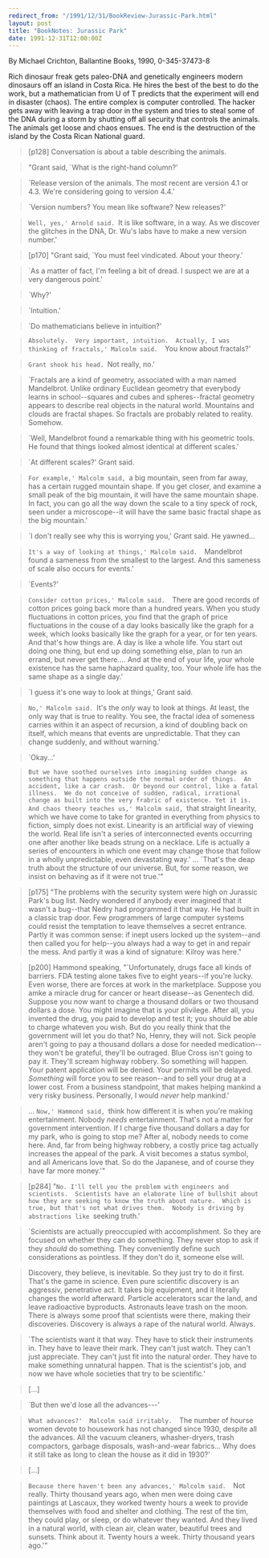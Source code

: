 ```yaml
---
redirect_from: "/1991/12/31/BookReview-Jurassic-Park.html"
layout: post
title: "BookNotes: Jurassic Park"
date: 1991-12-31T12:00:00Z
---
```

By Michael Crichton, Ballantine Books, 1990, 0-345-37473-8

Rich dinosaur freak gets paleo-DNA and genetically engineers
modern dinosaurs off an island in Costa Rica.  He hires the best of
the best to do the work, but a mathematician from U of T predicts
that the experiment will end in disaster (chaos).  The entire complex
is computer controlled.  The hacker gets away with leaving a trap
door in the system and tries to steal some of the DNA during a storm
by shutting off all security that controls the animals.  The animals
get loose and chaos ensues.    The end is the destruction of the
island by the Costa Rican National guard.


> [p128] Conversation is about a table describing the animals.



> "Grant said, `What is the right-hand column?' 



> `Release version of the animals.  The most recent are
> version 4.1 or 4.3.  We're considering going to version 4.4.'



> `Version numbers? You mean like software? New releases?' 



> `Well, yes,' Arnold said. `It is like software, in a way.  As we
> discover the glitches in the DNA, Dr. Wu's labs have to make a new
> version number.'



> [p170] "Grant said, `You must feel vindicated. About your theory.'



> `As a matter of fact, I'm feeling a bit of dread.  I suspect we are
> at a very dangerous point.'



> `Why?'



> `Intuition.'



> `Do mathematicians believe in intuition?'



> `Absolutely.  Very important, intuition.  Actually, I was thinking
> of fractals,' Malcolm said.  `You know about fractals?'



> `Grant shook his head. `Not really, no.'



> `Fractals are a kind of geometry, associated with a man named
> Mandelbrot.  Unlike ordinary Euclidean geometry that everybody learns
> in school--squares and cubes and spheres--fractal geometry appears to
> describe real objects in the natural world.  Mountains and clouds are
> fractal shapes.  So fractals are probably related to reality.
> Somehow. 



> `Well, Mandelbrot found a remarkable thing with his geometric
> tools.  He found that things looked almost identical at different
> scales.'



> `At different scales?' Grant said.



> `For example,' Malcolm said, `a big mountain, seen from far away,
> has a certain rugged mountain shape. If you get closer, and examine a
> small peak of the big mountain, it will have the same mountain shape.
> In fact, you can go all the way down the scale to a tiny speck of
> rock, seen under a microscope--it will have the same basic fractal
> shape as the big mountain.'



> `I don't really see why this is worrying you,' Grant said.  He
> yawned...



> `It's a way of looking at things,' Malcolm said.  `Mandelbrot found
> a sameness from the smallest to the largest. And this sameness of
> scale also occurs for events.'



> `Events?'



> `Consider cotton prices,' Malcolm said.  `There are good records of
> cotton prices going back more than a hundred years.  When you study
> fluctuations in cotton prices, you find that the graph of price
> fluctuations in the couse of a day looks basically like the graph for
> a week, which looks basically like the graph for a year, or for ten
> years.  And that's how things are.  A day is like a whole life.  You
> start out doing one thing, but end up doing something else, plan to
> run an errand, but never get there.... And at the end of your life,
> your whole existence has the same haphazard quality, too.  Your whole
> life has the same shape as a single day.'



> `I guess it's one way to look at things,' Grant said.



> `No,' Malcolm said. `It's the _only_ way to look at things.  At
> least, the only way that is true to reality.  You see, the fractal
> idea of someness carries within it an aspect of recursion, a kind of
> doubling back on itself, which means that events are unpredictable.
> That they can change suddenly, and without warning.'



> `Okay...'



> `But we have soothed ourselves into imagining sudden change as
> something that happens outside the normal order of things.  An
> accident, like a car crash.  Or beyond our control, like a fatal
> illness.  We do not conceive of sudden, radical, irrational change as
> built into the very frabric of existence. Yet it is.  And chaos theory
> teaches us,' Malcolm said, `that straight linearity, which we have
> come to take for granted in everything from physics to fiction,
> simply does not exist.  Linearity is an artificial way of viewing the
> world.  Real life isn't a series of interconnected events occurring
> one after another like beads strung on a necklace.  Life is actually
> a series of encounters in which one event may change those that
> follow in a wholly unpredictable, even devastating way.' ... `That's
> the deap truth about the structure of our universe.  But, for some
> reason, we insist on behaving as if it were not true.'"



> [p175] "The problems with the security system were high on Jurassic
> Park's bug list.  Nedry wondered if anybody ever imagined that it
> wasn't a bug--that Nedry had programmed it that way.  He had built in
> a classic trap door.  Few programmers of large computer systems could
> resist the temptation to leave themselves a secret entrance. Partly
> it was common sense: if inept users locked up the system--and then
> called you for help--you always had a way to get in and repair the
> mess. And partly it was a kind of signature: Kilroy was here."



> [p200] Hammond speaking, "`Unfortunately, drugs face all kinds of
> barriers. FDA testing alone takes five to eight years--if you're
> lucky.  Even worse, there are forces at work in the marketplace.
> Suppose you amke a miracle drug for cancer or heart disease--as
> Genentech did.  Suppose you now want to charge a thousand dollars or
> two thousand dollars a dose.  You might imagine that is your
> plivilege.  After all, you invented the drug, you paid to develop and
> test it; you should be able to charge whateven you wish.  But do you
> really think that the government will let you do that?  No, Henry,
> they will not.  Sick people aren't going to pay a thousand dollars a
> dose for needed medication--they won't be grateful, they'll be
> outraged.  Blue Cross isn't going to pay it.  They'll scream highway
> robbery.  So something will happen.  Your patent application will be
> denied.  Your permits will be delayed.  _Something_ will force you to
> see reason--and to sell your drug at a lower cost.  From a business
> standpoint, that makes helping mankind a very risky business.
> Personally, I would _never_ help mankind.'



> ... `Now,' Hammond said, `think how different it is when you're
> making entertainment.  Nobody _needs_ entertainment.  That's not a
> matter for government intervention.  If I charge five thousand
> dollars a day for my park, who is going to stop me?  After al, nobody
> needs to come here.  And, far from being highway robbery, a costly
> price tag actually increases the appeal of the park.  A visit becomes
> a status symbol, and all Americans love that.  So do the Japanese,
> and of course they have far more money.'"



> [p284] "`No. I'll tell you the problem with engineers and
> scientists.  Scientists have an elaborate line of bullshit about how
> they are seeking to know the truth about nature.  Which is true, but
> that's not what drives them.  Nobody is driving by abstractions like
> `seeking truth.'



> `Scientists are actually preoccupied with accomplishment.  So they
> are focused on whether they can do something.  They never stop to ask
> if they _should_ do something.  They conveniently define such
> considerations as pointless.  If they don't do it, someone else will.



> Discovery, they believe, is inevitable.  So they just try to do it
> first.  That's the game in science.  Even pure scientific discovery
> is an aggressiv, penetrative act.  It takes big equipment, and it
> literally changes the world afterward.  Particle accelerators scar
> the land, and leave radioactive byproducts.  Astronauts leave trash
> on the moon.  There is always some proof that scientists were there,
> making their discoveries.  Discovery is always a rape of the natural
> world.  Always.



> `The scientists want it that way.  They have to stick their
> instruments in.  They have to leave their mark.  They can't just
> watch.  They can't just appreciate.  They can't just fit into the
> natural order.  They have to make something unnatural happen.  That
> is the scientist's job, and now we have whole societies that try to
> be scientific.'



> [...]



> `But then we'd lose all the advances---'



> `What advances?'  Malcolm said irritably.  `The number of hourse
> women devote to housework has not changed since 1930, despite all the
> advances.  All the vacuum cleaners, whasher-dryers, trash compactors,
> garbage disposals, wash-and-wear fabrics... Why does it still take as
> long to clean the house as it did in 1930?'



> [...]



> `Because there haven't been any advances,' Malcolm said.  `Not
> really.  Thirty thousand years ago, when men were doing cave
> paintings at Lascaux, they worked twenty hours a week to provide
> themselves with food and shelter and clothing.  The rest of the tim,
> they could play, or sleep, or do whatever they wanted.  And they
> lived in a natural world, with clean air, clean water, beautiful
> trees and sunsets.  Think about it.  Twenty hours a week.  Thirty
> thousand years ago.'"
> 




